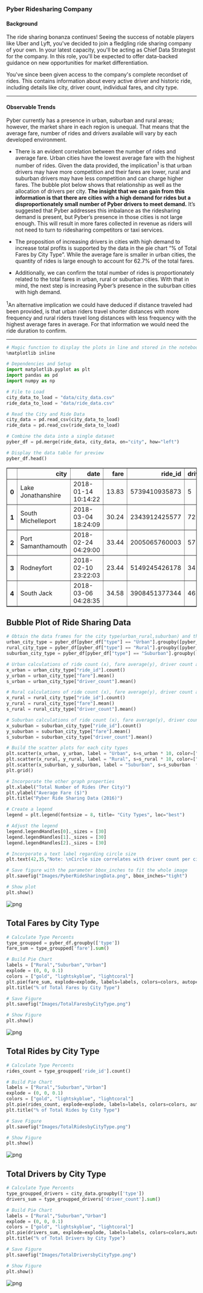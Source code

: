 
### Pyber Ridesharing Company

#### Background 

The ride sharing bonanza continues! Seeing the success of notable players like Uber and Lyft, you've decided to join a fledgling ride sharing company of your own. In your latest capacity, you'll be acting as Chief Data Strategist for the company. In this role, you'll be expected to offer data-backed guidance on new opportunities for market differentiation.

You've since been given access to the company's complete recordset of rides. This contains information about every active driver and historic ride, including details like city, driver count, individual fares, and city type.


-----

#### Observable Trends

Pyber currently has a presence in urban, suburban and rural areas; however, the market share in each region is unequal.  That means that the average fare, number of rides and drivers available will vary by each developed environment. 


* There is an evident correlation between the number of rides and average fare. Urban cities have the lowest average fare with the highest number of rides. Given the data provided, the implication<sup>1</sup> is that urban drivers may have more competition and their fares are lower, rural and suburban drivers may have less competition and can charge higher fares. The bubble plot below shows that relationship as well as the allocation of drivers per city. **The insight that we can gain from this information is that there are cities with a high demand for rides but a disproportionately small number of Pyber drivers to meet demand.** It’s suggested that Pyber addresses this imbalance as the ridesharing demand is present, but Pyber’s presence in those cities is not large enough. This will result in more fares collected in revenue as riders will not need to turn to ridesharing competitors or taxi services. 


* The proposition of increasing drivers in cities with high demand to increase total profits is supported by the data in the pie chart “% of Total Fares by City Type”. While the average fare is smaller in urban cities, the quantity of rides is large enough to account for 62.7% of the total fares. 


* Additionally, we can confirm the total number of rides is proportionately related to the total fares in urban, rural or suburban cities. With that in mind, the next step is increasing Pyber’s presence in the suburban cities with high demand.  


<sup>1</sup>An alternative implication we could have deduced if distance traveled had been provided, is that urban riders travel shorter distances with more frequency and rural riders travel long distances with less frequency with the highest average fares in average.  For that information we would need the ride duration to confirm. 


-----


```python
# Magic function to display the plots in line and stored in the notebook document
%matplotlib inline

# Dependencies and Setup
import matplotlib.pyplot as plt
import pandas as pd
import numpy as np

# File to Load 
city_data_to_load = "data/city_data.csv"
ride_data_to_load = "data/ride_data.csv"

# Read the City and Ride Data
city_data = pd.read_csv(city_data_to_load)
ride_data = pd.read_csv(ride_data_to_load)

# Combine the data into a single dataset
pyber_df = pd.merge(ride_data, city_data, on="city", how="left")

# Display the data table for preview
pyber_df.head()

```




<div>

<table border="1" class="dataframe">
  <thead>
    <tr style="text-align: right;">
      <th></th>
      <th>city</th>
      <th>date</th>
      <th>fare</th>
      <th>ride_id</th>
      <th>driver_count</th>
      <th>type</th>
    </tr>
  </thead>
  <tbody>
    <tr>
      <th>0</th>
      <td>Lake Jonathanshire</td>
      <td>2018-01-14 10:14:22</td>
      <td>13.83</td>
      <td>5739410935873</td>
      <td>5</td>
      <td>Urban</td>
    </tr>
    <tr>
      <th>1</th>
      <td>South Michelleport</td>
      <td>2018-03-04 18:24:09</td>
      <td>30.24</td>
      <td>2343912425577</td>
      <td>72</td>
      <td>Urban</td>
    </tr>
    <tr>
      <th>2</th>
      <td>Port Samanthamouth</td>
      <td>2018-02-24 04:29:00</td>
      <td>33.44</td>
      <td>2005065760003</td>
      <td>57</td>
      <td>Urban</td>
    </tr>
    <tr>
      <th>3</th>
      <td>Rodneyfort</td>
      <td>2018-02-10 23:22:03</td>
      <td>23.44</td>
      <td>5149245426178</td>
      <td>34</td>
      <td>Urban</td>
    </tr>
    <tr>
      <th>4</th>
      <td>South Jack</td>
      <td>2018-03-06 04:28:35</td>
      <td>34.58</td>
      <td>3908451377344</td>
      <td>46</td>
      <td>Urban</td>
    </tr>
  </tbody>
</table>
</div>



## Bubble Plot of Ride Sharing Data


```python
# Obtain the data frames for the city type(urban_rural,suburban) and then group the data frames by city
urban_city_type = pyber_df[pyber_df["type"] == "Urban"].groupby([pyber_df["city"]])
rural_city_type = pyber_df[pyber_df["type"] == "Rural"].groupby([pyber_df["city"]])
suburban_city_type = pyber_df[pyber_df["type"] == "Suburban"].groupby([pyber_df["city"]])

# Urban calculations of ride count (x), fare average(y), driver count average(s as in size)
x_urban = urban_city_type["ride_id"].count()
y_urban = urban_city_type["fare"].mean()
s_urban = urban_city_type["driver_count"].mean()

# Rural calculations of ride count (x), fare average(y), driver count average(s as in size)
x_rural = rural_city_type["ride_id"].count()
y_rural = rural_city_type["fare"].mean()
s_rural = rural_city_type["driver_count"].mean()

# Suburban calculations of ride count (x), fare average(y), driver count average(s as in size)
x_suburban = suburban_city_type["ride_id"].count()
y_suburban = suburban_city_type["fare"].mean()
s_suburban = suburban_city_type["driver_count"].mean()

# Build the scatter plots for each city types
plt.scatter(x_urban, y_urban, label = "Urban", s=s_urban * 10, color=["coral"], edgecolor="black", alpha = 0.75, marker="o")
plt.scatter(x_rural, y_rural, label = "Rural", s=s_rural * 10, color=["gold"], edgecolor="black", alpha = 0.75, marker="o")
plt.scatter(x_suburban, y_suburban, label = "Suburban", s=s_suburban  * 10, color=["lightskyblue"], edgecolor="black", alpha = 0.75, marker="o")
plt.grid()

# Incorporate the other graph properties
plt.xlabel("Total Number of Rides (Per City)")
plt.ylabel("Average Fare ($)")
plt.title("Pyber Ride Sharing Data (2016)")

# Create a legend
legend = plt.legend(fontsize = 8, title= "City Types", loc="best") 

# Adjust the legend 
legend.legendHandles[0]._sizes = [30]
legend.legendHandles[1]._sizes = [30]
legend.legendHandles[2]._sizes = [30]

# Incorporate a text label regarding circle size
plt.text(42,35,"Note: \nCircle size correlates with driver count per city.", fontsize = 10)

# Save figure with the parameter bbox_inches to fit the whole image
plt.savefig("Images/PyberRideSharingData.png", bbox_inches="tight")

# Show plot
plt.show()

```


![png](README_images/output_3_0.png)


## Total Fares by City Type


```python
# Calculate Type Percents
type_groupped = pyber_df.groupby(['type'])
fare_sum = type_groupped['fare'].sum()

# Build Pie Chart
labels = ["Rural","Suburban","Urban"]
explode = (0, 0, 0.1)
colors = ["gold", "lightskyblue", "lightcoral"]
plt.pie(fare_sum, explode=explode, labels=labels, colors=colors, autopct="%1.1f%%", shadow=True, startangle=150)
plt.title("% of Total Fares by City Type")

# Save Figure
plt.savefig("Images/TotalFaresbyCityType.png")

# Show Figure
plt.show()

```


![png](README_images/output_5_0.png)


## Total Rides by City Type


```python
# Calculate Type Percents
rides_count = type_groupped['ride_id'].count()

# Build Pie Chart
labels = ["Rural","Suburban","Urban"]
explode = (0, 0, 0.1)
colors = ["gold", "lightskyblue", "lightcoral"]
plt.pie(rides_count, explode=explode, labels=labels, colors=colors, autopct="%1.1f%%", shadow=True, startangle=150)
plt.title("% of Total Rides by City Type")

# Save Figure
plt.savefig("Images/TotalRidesbyCityType.png")

# Show Figure
plt.show()

```


![png](README_images/output_7_0.png)


## Total Drivers by City Type


```python
# Calculate Type Percents
type_groupped_drivers = city_data.groupby(['type'])
drivers_sum = type_groupped_drivers['driver_count'].sum()

# Build Pie Chart
labels = ["Rural","Suburban","Urban"]
explode = (0, 0, 0.1)
colors = ["gold", "lightskyblue", "lightcoral"]
plt.pie(drivers_sum, explode=explode, labels=labels, colors=colors,autopct="%1.1f%%", shadow=True, startangle=150)
plt.title("% of Total Drivers by City Type")

# Save Figure
plt.savefig("Images/TotalDriversbyCityType.png")

# Show Figure
plt.show()

```


![png](README_images/output_9_0.png)

